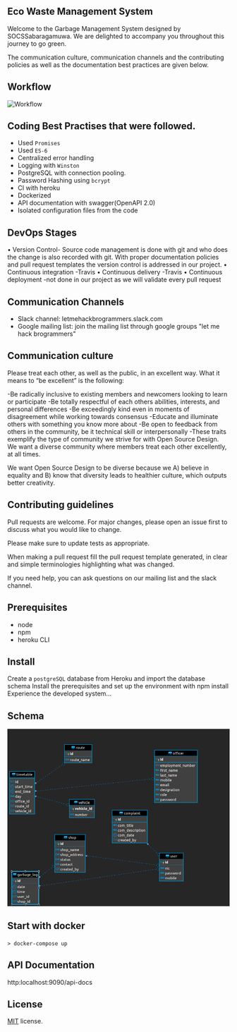 ## Eco Waste Management System

Welcome to the Garbage Management System designed by SOCSSabaragamuwa. We are delighted to accompany you throughout this journey to go green.

The communication culture, communication channels and the contributing policies as well as the documentation best practices are given below.

## Workflow

![Workflow](https://dab1nmslvvntp.cloudfront.net/wp-content/uploads/2019/06/155993572204-gitflow.png)


## Coding Best Practises that were followed.
- Used `Promises`
- Used `ES-6`
- Centralized error handling
- Logging with `Winston`
- PostgreSQL with connection pooling.
- Password Hashing using `bcrypt`
- CI with heroku
- Dockerized
- API documentation with swagger(OpenAPI 2.0)
- Isolated configuration files from the code

## DevOps Stages
•	Version Control- Source code management is done with git and who does the change is also recorded with git. With proper documentation policies and pull request templates the version control is addressed in our project.
•	Continuous integration -Travis 
•	Continuous delivery -Travis
•	Continuous deployment -not done in our project as we will validate every pull request

## Communication Channels
- Slack channel: 
letmehackbrogrammers.slack.com
- Google mailing list:
join the mailing list through google groups "let me hack brogrammers"

## Communication culture

Please treat each other, as well as the public, in an excellent way. What it means to “be excellent” is the following:

-Be radically inclusive to existing members and newcomers looking to learn or participate
-Be totally respectful of each others abilities, interests, and personal differences
-Be exceedingly kind even in moments of disagreement while working towards consensus
-Educate and illuminate others with something you know more about
-Be open to feedback from others in the community, be it technical skill or interpersonally
-These traits exemplify the type of community we strive for with Open Source Design. We want a diverse community where members treat each other excellently, at all times.

We want Open Source Design to be diverse because we A) believe in equality and B) know that diversity leads to healthier culture, which outputs better creativity.


## Contributing guidelines
Pull requests are welcome. For major changes, please open an issue first to discuss what you would like to change.

Please make sure to update tests as appropriate.

When making a pull request fill the pull request template generated, in clear and simple terminologies highlighting what was changed.

If you need help, you can ask questions on our mailing list and the slack channel.


## Prerequisites 
- node
- npm
- heroku CLI

## Install

Create a `postgreSQL` database from Heroku and import the database schema 
Install the prerequisites and set up the environment with npm install
Experience the developed system...

## Schema
![Schema](schema.png)

## Start with docker

``` > docker-compose up ```

## API Documentation
http:localhost:9090/api-docs

## License
[MIT](https://choosealicense.com/licenses/mit/) license.
